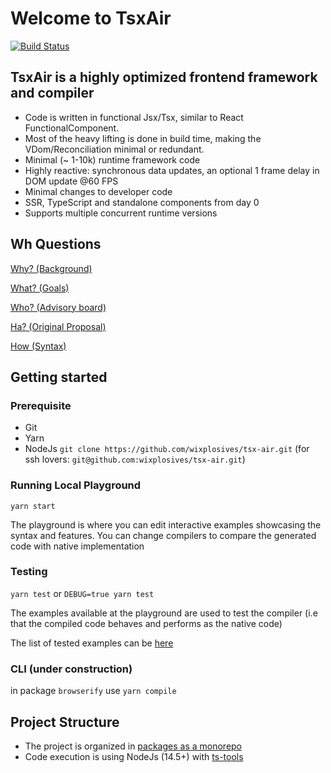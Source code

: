 # Welcome to TsxAir

[![Build Status](https://travis-ci.com/wixplosives/tsx-air.svg?branch=master)](https://travis-ci.com/wixplosives/tsx-air)

## TsxAir is a highly optimized frontend framework and compiler
- Code is written in functional Jsx/Tsx, similar to React FunctionalComponent.
- Most of the heavy lifting is done in build time, making the VDom/Reconciliation minimal or redundant.
- Minimal (~ 1-10k) runtime framework code
- Highly reactive: synchronous data updates, an optional 1 frame delay in DOM update @60 FPS
- Minimal changes to developer code
- SSR, TypeScript and standalone components from day 0
- Supports multiple concurrent runtime versions

## Wh Questions

[Why? (Background)](docs/background.md)

[What? (Goals)](docs/goals.md)

[Who? (Advisory board)](docs/advisory.board/advisory.board.md)

[Ha? (Original Proposal)](docs/original.proposal.md)

[How (Syntax)](doc/syntax.md)

## Getting started
### Prerequisite
- Git
- Yarn
- NodeJs
`git clone https://github.com/wixplosives/tsx-air.git`
(for ssh lovers: `git@github.com:wixplosives/tsx-air.git`)

### Running Local Playground 
`yarn start`

The playground is where you can edit interactive examples showcasing the syntax and features. 
You can change compilers to compare the generated code with native implementation


### Testing
`yarn test` or `DEBUG=true yarn test`

The examples available at the playground are used to test the compiler (i.e that the compiled code behaves and performs as the native code)

The list of tested examples can be [here](packages/examples/src/examples/index.ts)

### CLI (under construction)
in package `browserify` use `yarn compile`

## Project Structure
- The project is organized in [packages as a monorepo](https://github.com/wixplosives/sample-monorepo)
- Code execution is using NodeJs (14.5+) with [ts-tools](https://github.com/AviVahl/ts-tools)
